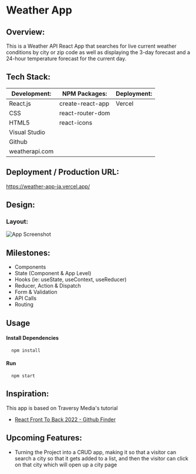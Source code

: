 # Weather App

## Overview:

This is a Weather API React App that searches for live current weather conditions by city or zip code as well as displaying the 3-day forecast and a 24-hour temperature forecast for the current day.

## Tech Stack:

| Development:   | NPM Packages:    | Deployment: |
| -------------- | ---------------- | ----------- |
| React.js       | create-react-app | Vercel      |
| CSS            | react-router-dom |             |
| HTML5          | react-icons      |             |
| Visual Studio  |                  |             |
| Github         |                  |             |
| weatherapi.com |                  |             |

## Deployment / Production URL:

https://weather-app-ja.vercel.app/

## Design:

### Layout:

![App Screenshot](https://i.imgur.com/FTfU2mG.png)

## Milestones:

- Components
- State (Component & App Level)
- Hooks (ie: useState, useContext, useReducer)
- Reducer, Action & Dispatch
- Form & Validation
- API Calls
- Routing

## Usage

#### Install Dependencies

```http
  npm install
```

#### Run

```http
  npm start
```

## Inspiration:

This app is based on Traversy Media's tutorial

- [React Front To Back 2022 - Github Finder](https://www.udemy.com/course/react-front-to-back-2022/learn/lecture/29768994#overview)

## Upcoming Features:

- Turning the Project into a CRUD app, making it so that a visitor can search a city so that it gets added to a list, and then the visitor can click on that city which will open up a city page
